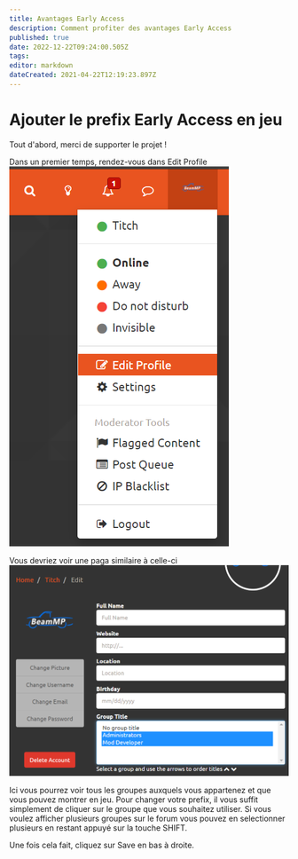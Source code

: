 ```yaml
---
title: Avantages Early Access
description: Comment profiter des avantages Early Access
published: true
date: 2022-12-22T09:24:00.505Z
tags: 
editor: markdown
dateCreated: 2021-04-22T12:19:23.897Z
---
```


# Ajouter le prefix Early Access en jeu
Tout d'abord, merci de supporter le projet !

Dans un premier temps, rendez-vous dans Edit Profile
![select-edit-profile-forum.png](/select-edit-profile-forum.png)

Vous devriez voir une paga similaire à celle-ci
![select-group-title-forum.png](/select-group-title-forum.png)

Ici vous pourrez voir tous les groupes auxquels vous appartenez et que vous pouvez montrer en jeu. Pour changer votre prefix, il vous suffit simplement de cliquer sur le groupe que vous souhaitez utiliser. Si vous voulez afficher plusieurs groupes sur le forum vous pouvez en selectionner plusieurs en restant appuyé sur la touche SHIFT.

Une fois cela fait, cliquez sur Save en bas à droite.